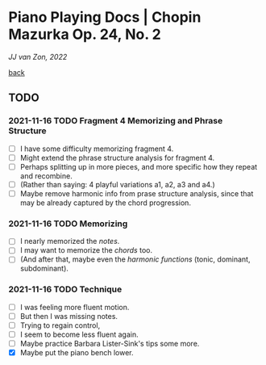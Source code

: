 Piano Playing Docs | Chopin Mazurka Op. 24, No. 2
=================================================

*JJ van Zon, 2022*

[back](./)

TODO
----

### 2021-11-16 TODO Fragment 4 Memorizing and Phrase Structure

- [ ] I have some difficulty memorizing fragment 4.
- [ ] Might extend the phrase structure analysis for fragment 4.
- [ ] Perhaps splitting up in more pieces, and more specific how they repeat and recombine.
- [ ] (Rather than saying: 4 playful variations a1, a2, a3 and a4.)
- [ ] Maybe remove harmonic info from prase structure analysis, since that may be already captured by the chord progression.

### 2021-11-16 TODO Memorizing

- [ ] I nearly memorized the *notes*.
- [ ] I may want to memorize the *chords* too.
- [ ] (And after that, maybe even the *harmonic functions* (tonic, dominant, subdominant).

### 2021-11-16 TODO Technique

- [ ] I was feeling more fluent motion.
- [ ] But then I was missing notes.
- [ ] Trying to regain control,
- [ ] I seem to become less fluent again.
- [ ] Maybe practice Barbara Lister-Sink's tips some more.
- [x] Maybe put the piano bench lower.